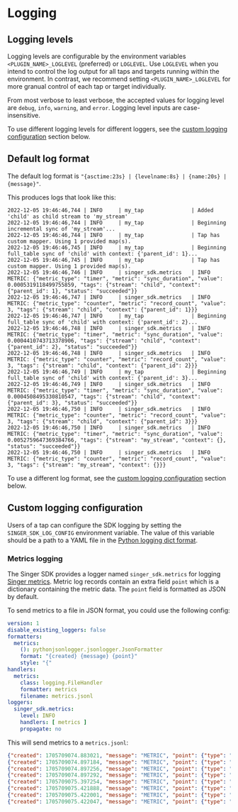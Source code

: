 # Logging

## Logging levels

Logging levels are configurable by the environment variables `<PLUGIN_NAME>_LOGLEVEL` (preferred)
or `LOGLEVEL`. Use `LOGLEVEL` when you intend to control the log output for all taps
and targets running within the environment. In contrast, we recommend setting
`<PLUGIN_NAME>_LOGLEVEL` for more granual control of each tap or target individually.

From most verbose to least verbose, the accepted values for logging level are `debug`,
`info`, `warning`, and `error`. Logging level inputs are case-insensitive.

To use different logging levels for different loggers, see the [custom logging configuration](#custom-logging-configuration) section below.

## Default log format

The default log format is `"{asctime:23s} | {levelname:8s} | {name:20s} | {message}"`.

This produces logs that look like this:

```
2022-12-05 19:46:46,744 | INFO     | my_tap               | Added 'child' as child stream to 'my_stream'
2022-12-05 19:46:46,744 | INFO     | my_tap               | Beginning incremental sync of 'my_stream'...
2022-12-05 19:46:46,744 | INFO     | my_tap               | Tap has custom mapper. Using 1 provided map(s).
2022-12-05 19:46:46,745 | INFO     | my_tap               | Beginning full_table sync of 'child' with context: {'parent_id': 1}...
2022-12-05 19:46:46,745 | INFO     | my_tap               | Tap has custom mapper. Using 1 provided map(s).
2022-12-05 19:46:46,746 | INFO     | singer_sdk.metrics   | INFO METRIC: {"metric_type": "timer", "metric": "sync_duration", "value": 0.0005319118499755859, "tags": {"stream": "child", "context": {"parent_id": 1}, "status": "succeeded"}}
2022-12-05 19:46:46,747 | INFO     | singer_sdk.metrics   | INFO METRIC: {"metric_type": "counter", "metric": "record_count", "value": 3, "tags": {"stream": "child", "context": {"parent_id": 1}}}
2022-12-05 19:46:46,747 | INFO     | my_tap               | Beginning full_table sync of 'child' with context: {'parent_id': 2}...
2022-12-05 19:46:46,748 | INFO     | singer_sdk.metrics   | INFO METRIC: {"metric_type": "timer", "metric": "sync_duration", "value": 0.0004410743713378906, "tags": {"stream": "child", "context": {"parent_id": 2}, "status": "succeeded"}}
2022-12-05 19:46:46,748 | INFO     | singer_sdk.metrics   | INFO METRIC: {"metric_type": "counter", "metric": "record_count", "value": 3, "tags": {"stream": "child", "context": {"parent_id": 2}}}
2022-12-05 19:46:46,749 | INFO     | my_tap               | Beginning full_table sync of 'child' with context: {'parent_id': 3}...
2022-12-05 19:46:46,749 | INFO     | singer_sdk.metrics   | INFO METRIC: {"metric_type": "timer", "metric": "sync_duration", "value": 0.0004508495330810547, "tags": {"stream": "child", "context": {"parent_id": 3}, "status": "succeeded"}}
2022-12-05 19:46:46,750 | INFO     | singer_sdk.metrics   | INFO METRIC: {"metric_type": "counter", "metric": "record_count", "value": 3, "tags": {"stream": "child", "context": {"parent_id": 3}}}
2022-12-05 19:46:46,750 | INFO     | singer_sdk.metrics   | INFO METRIC: {"metric_type": "timer", "metric": "sync_duration", "value": 0.0052759647369384766, "tags": {"stream": "my_stream", "context": {}, "status": "succeeded"}}
2022-12-05 19:46:46,750 | INFO     | singer_sdk.metrics   | INFO METRIC: {"metric_type": "counter", "metric": "record_count", "value": 3, "tags": {"stream": "my_stream", "context": {}}}
```

To use a different log format, see the [custom logging configuration](#custom-logging-configuration) section below.

## Custom logging configuration

Users of a tap can configure the SDK logging by setting the `SINGER_SDK_LOG_CONFIG`
environment variable. The value of this variable should be a path to a YAML file in the
[Python logging dict format](https://docs.python.org/3/library/logging.config.html#dictionary-schema-details).

### Metrics logging

The Singer SDK provides a logger named `singer_sdk.metrics` for logging [Singer metrics](./metrics.md). Metric log records contain an extra field `point` which is a dictionary containing the metric data. The `point` field is formatted as JSON by default.

To send metrics to a file in JSON format, you could use the following config:

```yaml
version: 1
disable_existing_loggers: false
formatters:
  metrics:
    (): pythonjsonlogger.jsonlogger.JsonFormatter
    format: "{created} {message} {point}"
    style: "{"
handlers:
  metrics:
    class: logging.FileHandler
    formatter: metrics
    filename: metrics.jsonl
loggers:
  singer_sdk.metrics:
    level: INFO
    handlers: [ metrics ]
    propagate: no
```

This will send metrics to a `metrics.jsonl`:

```json
{"created": 1705709074.883021, "message": "METRIC", "point": {"type": "timer", "metric": "http_request_duration", "value": 0.501743, "tags": {"stream": "continents", "endpoint": "", "http_status_code": 200, "status": "succeeded"}}}
{"created": 1705709074.897184, "message": "METRIC", "point": {"type": "counter", "metric": "http_request_count", "value": 1, "tags": {"stream": "continents", "endpoint": ""}}}
{"created": 1705709074.897256, "message": "METRIC", "point": {"type": "timer", "metric": "sync_duration", "value": 0.7397160530090332, "tags": {"stream": "continents", "context": {}, "status": "succeeded"}}}
{"created": 1705709074.897292, "message": "METRIC", "point": {"type": "counter", "metric": "record_count", "value": 7, "tags": {"stream": "continents", "context": {}}}}
{"created": 1705709075.397254, "message": "METRIC", "point": {"type": "timer", "metric": "http_request_duration", "value": 0.392148, "tags": {"stream": "countries", "endpoint": "", "http_status_code": 200, "status": "succeeded"}}}
{"created": 1705709075.421888, "message": "METRIC", "point": {"type": "counter", "metric": "http_request_count", "value": 1, "tags": {"stream": "countries", "endpoint": ""}}}
{"created": 1705709075.422001, "message": "METRIC", "point": {"type": "timer", "metric": "sync_duration", "value": 0.5258760452270508, "tags": {"stream": "countries", "context": {}, "status": "succeeded"}}}
{"created": 1705709075.422047, "message": "METRIC", "point": {"type": "counter", "metric": "record_count", "value": 250, "tags": {"stream": "countries", "context": {}}}}
```
